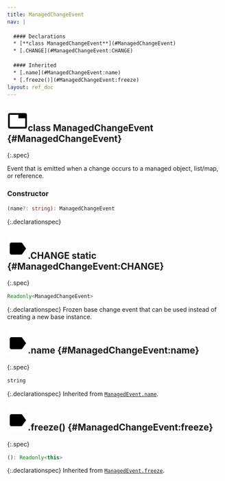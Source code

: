 ```yaml
---
title: ManagedChangeEvent
nav: |

  #### Declarations
  * [**class ManagedChangeEvent**](#ManagedChangeEvent)
  * [.CHANGE](#ManagedChangeEvent:CHANGE)

  #### Inherited
  * [.name](#ManagedChangeEvent:name)
  * [.freeze()](#ManagedChangeEvent:freeze)
layout: ref_doc
---
```


## ![](/assets/icons/spec-class.svg)class ManagedChangeEvent {#ManagedChangeEvent}
{:.spec}

Event that is emitted when a change occurs to a managed object, list/map, or reference.

### Constructor
```typescript
(name?: string): ManagedChangeEvent
```
{:.declarationspec}



## ![](/assets/icons/spec-property.svg).CHANGE <span class="spec_tag">static</span> {#ManagedChangeEvent:CHANGE}
{:.spec}

```typescript
Readonly<ManagedChangeEvent>
```
{:.declarationspec}
Frozen base change event that can be used instead of creating a new base instance.



## ![](/assets/icons/spec-property.svg).name {#ManagedChangeEvent:name}
{:.spec}

```typescript
string
```
{:.declarationspec}
Inherited from [`ManagedEvent.name`](./ManagedEvent#ManagedEvent:name).



## ![](/assets/icons/spec-method.svg).freeze() {#ManagedChangeEvent:freeze}
{:.spec}

```typescript
(): Readonly<this>
```
{:.declarationspec}
Inherited from [`ManagedEvent.freeze`](./ManagedEvent#ManagedEvent:freeze).

